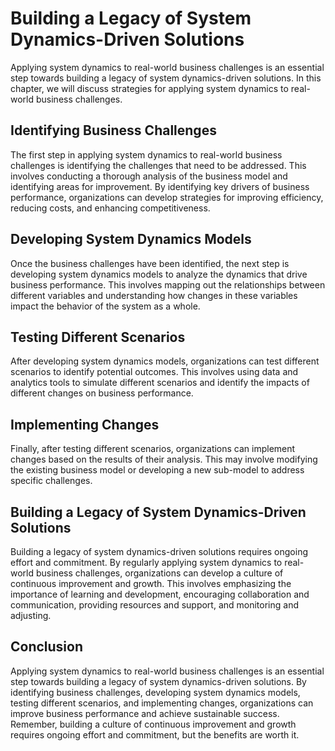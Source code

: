 # Building a Legacy of System Dynamics-Driven Solutions

Applying system dynamics to real-world business challenges is an essential step towards building a legacy of system dynamics-driven solutions. In this chapter, we will discuss strategies for applying system dynamics to real-world business challenges.

Identifying Business Challenges
-------------------------------

The first step in applying system dynamics to real-world business challenges is identifying the challenges that need to be addressed. This involves conducting a thorough analysis of the business model and identifying areas for improvement. By identifying key drivers of business performance, organizations can develop strategies for improving efficiency, reducing costs, and enhancing competitiveness.

Developing System Dynamics Models
---------------------------------

Once the business challenges have been identified, the next step is developing system dynamics models to analyze the dynamics that drive business performance. This involves mapping out the relationships between different variables and understanding how changes in these variables impact the behavior of the system as a whole.

Testing Different Scenarios
---------------------------

After developing system dynamics models, organizations can test different scenarios to identify potential outcomes. This involves using data and analytics tools to simulate different scenarios and identify the impacts of different changes on business performance.

Implementing Changes
--------------------

Finally, after testing different scenarios, organizations can implement changes based on the results of their analysis. This may involve modifying the existing business model or developing a new sub-model to address specific challenges.

Building a Legacy of System Dynamics-Driven Solutions
-----------------------------------------------------

Building a legacy of system dynamics-driven solutions requires ongoing effort and commitment. By regularly applying system dynamics to real-world business challenges, organizations can develop a culture of continuous improvement and growth. This involves emphasizing the importance of learning and development, encouraging collaboration and communication, providing resources and support, and monitoring and adjusting.

Conclusion
----------

Applying system dynamics to real-world business challenges is an essential step towards building a legacy of system dynamics-driven solutions. By identifying business challenges, developing system dynamics models, testing different scenarios, and implementing changes, organizations can improve business performance and achieve sustainable success. Remember, building a culture of continuous improvement and growth requires ongoing effort and commitment, but the benefits are worth it.
